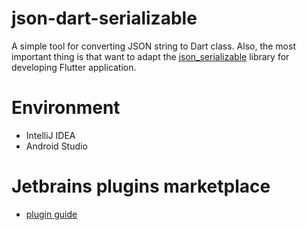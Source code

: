 # json-dart-serializable
A simple tool for converting JSON string to Dart class. Also, the most important thing is that want to adapt the [json_serializable](https://pub.dev/packages/json_serializable) library for developing Flutter application.

# Environment
* IntelliJ IDEA
* Android Studio

# Jetbrains plugins marketplace
* [plugin guide](https://plugins.jetbrains.com/plugin/21392-json-dart-serializable)